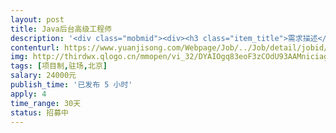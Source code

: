 ```yaml
---                
layout: post       
title: Java后台高级工程师           
description: '<div class="mobmid"><div><h3 class="item_title">需求描述</h3><p>I、需求描述：<br/>1、熟悉项目管理、软件研发过程管理.<br/>2、熟练掌握J2EE平台应用软件开发，熟悉相关产品及开发工具；<br/>3、熟练掌握mySql、Oracle、SqlServer等数据库开发与优化；<br/>4、熟悉常见软件设计工具和开发环境，如UML、PowerDesigner等；<br/>5、精通JAVA、面向对象思想，有丰富的对象建模和数据库建模经验；<br/>6、能熟练应用springMvc, springBoot , myBatis 等常用框架。<br/>7、熟悉maven模块的使用,有过分模块开发与打包的经验。<br/>8、熟悉Vue框架,APP,微信公众号, 微信小程序的开发流程。<br/>9、熟悉MUI、swiper等手机端的UI插件<br/>10、熟悉linux系统命令,可熟练在linux搭建服务器集群,安装nginx,redis,mybatis等应用.<br/>11、对接过智能硬件项目人优先<br/> <br/>二、合作方式：<br/>项目制，工作日驻场开发。</p></div><!--info end--></div>'     
contenturl: https://www.yuanjisong.com/Webpage/Job/../Job/detail/jobid/101518      
img: http://thirdwx.qlogo.cn/mmopen/vi_32/DYAIOgq83eoF3zCOdU93AAMniciagezRkd6PXxBGl0Ht9XBBQ66aYWXr8T1t7J7hpgRRLlgkia6XyUDe2z5Y9EibNg/132             
tags: [项目制,驻场,北京]            
salary: 24000元          
publish_time: '已发布 5 小时'         
apply: 4                   
time_range: 30天              
status: 招募中                  
---                 
```


